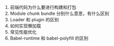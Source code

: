 1. 前端代码为什么要进行构建和打包
2. Module chunk bundle 分别什么意思，有什么区别
3. Loader 和 plugin 的区别
4. 如何实现懒加载
5. 常见性能优化
6. Babel-runtime 和 babel-polyfill 的区别